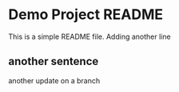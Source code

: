 # Demo Project README

This is a simple README file.
Adding another line

## another sentence
another update on a branch


